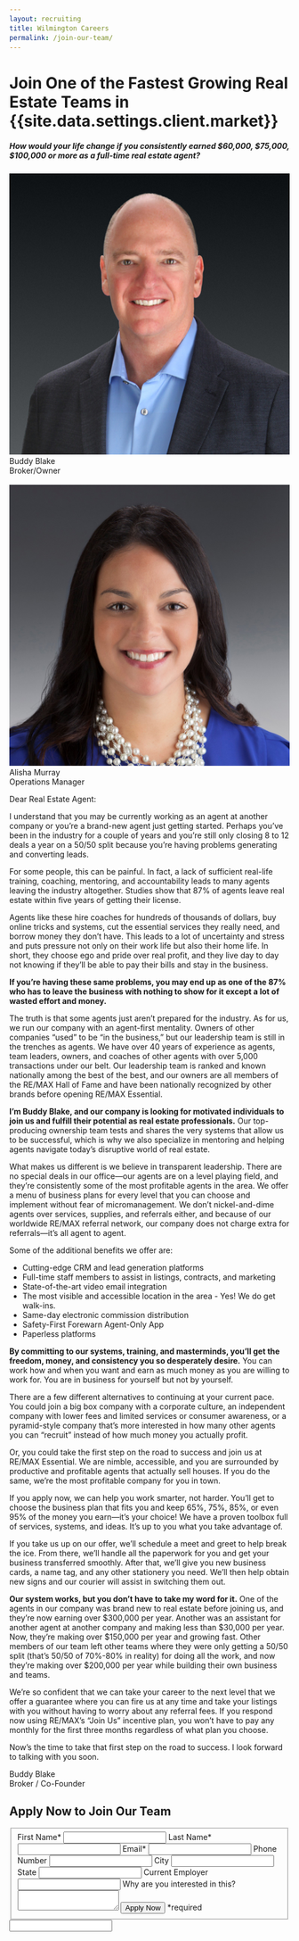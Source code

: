 ```yaml
---
layout: recruiting
title: Wilmington Careers
permalink: /join-our-team/
---
```


<div class="recruiting-page">
<h1 class="join-us">Join One of the Fastest Growing Real Estate Teams in {{site.data.settings.client.market}}</h1>
<h5 class="join-us-subtitle">How would your life change if you consistently earned $60,000, $75,000, $100,000 or more as a full-time real estate agent?</h5>
<div class="recruiting-photo">
<span class="client-image-container">
<img src="/img/headshot.jpg" alt="{{site.data.settings.client.name}}" class="client-image"/>
</span>
<figcaption class="caption">Buddy Blake<br>Broker/Owner</figcaption>

<br>

<span class="client-image-container">
<img src="/img/headshot2.jpg" alt="{{site.data.settings.client.brand}}" class="client-image"/>
</span>
<figcaption class="caption">Alisha Murray<br>Operations Manager</figcaption>
</div>


<p>Dear Real Estate Agent:</p>

<p>I understand that you may be currently working as an agent at another company or you’re a brand-new agent just getting started. Perhaps you’ve been in the industry for a couple of years and you’re still only closing 8 to 12 deals a year on a 50/50 split because you’re having problems generating and converting leads.</p>

<p>For some people, this can be painful. In fact, a lack of sufficient real-life training, coaching, mentoring, and accountability leads to many agents leaving the industry altogether. Studies show that 87% of agents leave real estate within five years of getting their license. </p>


<p>Agents like these hire coaches for hundreds of thousands of dollars, buy online tricks and systems, cut the essential services they really need, and borrow money they don’t have. This leads to a lot of uncertainty and stress and puts pressure not only on their work life but also their home life. In short, they choose ego and pride over real profit, and they live day to day not knowing if they’ll be able to pay their bills and stay in the business. </p>

<p><strong>If you’re having these same problems, you may end up as one of the 87% who has to leave the business with nothing to show for it except a lot of wasted effort and money.</strong> </p>

<p>The truth is that some agents just aren’t prepared for the industry.  As for us, we run our company with an agent-first mentality.  Owners of other companies “used” to be “in the business,” but our leadership team is still in the trenches as agents. We have over 40 years of experience as agents, team leaders, owners, and coaches of other agents with over 5,000 transactions under our belt. Our leadership team is ranked and known nationally among the best of the best, and our owners are all members of the RE/MAX Hall of Fame and have been nationally recognized by other brands before opening RE/MAX Essential.</p>

<p><strong>I’m Buddy Blake, and our company is looking for motivated individuals to join us and fulfill their potential as real estate professionals.</strong>  Our top-producing ownership team tests and shares the very systems that allow us to be successful, which is why we also specialize in mentoring and helping agents navigate today’s disruptive world of real estate.</p>

<p>What makes us different is we believe in transparent leadership. There are no special deals in our office—our agents are on a level playing field, and they’re consistently some of the most profitable agents in the area.  We offer a menu of business plans for every level that you can choose and implement without fear of micromanagement.  We don’t nickel-and-dime agents over services, supplies, and referrals either, and because of our worldwide RE/MAX referral network, our company does not charge extra for referrals—it’s all agent to agent.</p>



<p>Some of the additional benefits we offer are:
<ul class="indent">
<li>Cutting-edge CRM and lead generation platforms</li>
<li>Full-time staff members to assist in listings, contracts, and marketing</li>
<li>State-of-the-art video email integration </li>
<li>The most visible and accessible location in the area - Yes! We do get walk-ins.</li>
<li>Same-day electronic commission distribution</li>
<li>Safety-First Forewarn Agent-Only App</li>
<li>Paperless platforms</li>
</ul></p>

<p><strong>By committing to our systems, training, and masterminds, you’ll get the freedom, money, and consistency you so desperately desire.</strong> You can work how and when you want and earn as much money as you are willing to work for.  You are in business for yourself but not by yourself.</p>

<p>There are a few different alternatives to continuing at your current pace. You could join a big box company with a corporate culture, an independent company with lower fees and limited services or consumer awareness, or a pyramid-style company that’s more interested in how many other agents you can “recruit” instead of how much money you actually profit. </p>


<p>Or, you could take the first step on the road to success and join us at RE/MAX Essential. We are nimble, accessible, and you are surrounded by productive and profitable agents that actually sell houses. If you do the same, we’re the most profitable company for you in town. </p>

<p>If you apply now, we can help you work smarter, not harder. You’ll get to choose the business plan that fits you and keep  65%, 75%, 85%, or even 95% of the money you earn—it’s your choice! We have a proven toolbox full of services, systems, and ideas. It’s up to you what you take advantage of.  </p>

<p>If you take us up on our offer, we’ll schedule a meet and greet to help break the ice. From there, we’ll handle all the paperwork for you and get your business transferred smoothly. After that, we’ll give you new business cards, a name tag, and any other stationery you need. We’ll then help obtain new signs and our courier will assist in switching them out.</p>

<p><strong>Our system works, but you don’t have to take my word for it.</strong> One of the agents in our company was brand new to real estate before joining us, and they’re now earning over $300,000 per year. Another was an assistant for another agent at another company and making less than $30,000 per year. Now, they’re making over $150,000 per year and growing fast. Other members of our team left other teams where they were only getting a 50/50 split (that’s 50/50 of 70%-80% in reality) for doing all the work, and now they’re making over $200,000 per year while building their own business and teams.</p>

<p>We’re so confident that we can take your career to the next level that we offer a guarantee where you can fire us at any time and take your listings with you without having to worry about any referral fees. If you respond now using RE/MAX’s “Join Us” incentive plan, you won’t have to pay any monthly for the first three months regardless of what plan you choose.</p>

<p>Now’s the time to take that first step on the road to success. I look forward to talking with you soon.</p>

<p>Buddy Blake <br>
Broker / Co-Founder</p>





<h2 class="recruiting">Apply Now to Join Our Team</h2>

<form method="post" class="home-value cta-forms" action="https://formspree.io/{{site.data.settings.client.email}}" onsubmit="return setReturn()">
					<fieldset><label for="firstname">First Name*</label> <input type="text" required="" name="firstname" /> <label for="lastname">Last Name*</label> <input type="text" required="" name="lastname" /> <label for="email">Email*</label> <input type="text" name="name" /> <label for="phone">Phone Number </label> <input type="tel" name="phone" />
						<!--base32-c9gq6t9k68pkcd3jcwpp4rbkcmtk4-base32--><label for="city">City </label> <input type="text" name="city" /> <label for="state">State </label> <input type="text" name="state" /> <label for="employer">Current Employer </label> <input type="text" name="employer" /> <label for="message">Why are you interested in this? </label><textarea name="employer"></textarea>
						<!--base32-c9gq6t9k68pk8cbme5gq4uv4cguqachj70r2urk1edjk6cg-base32--><input class="submit light-light" type="submit" value="Apply Now" name="submitrecruitingForm" /> <span class="asterisk">*required</span></fieldset>
					<!--base32-c9gq6t9k68pk8c9he1t7cxkecdkpedhpe9h6at3me5r7ee1kddhpwx9q71up4tb3f1u6mc3mdcwp6vkg6rw3gc1dc9gq6t9k68-base32-->
					<div class="hidden"><input type="hidden" value="{{site.data.settings.client.email}}" name="_to" /> <input type="hidden" value="Recruiting Contact Request Message From Your Vyral Careers and Training Video Blog" name="_subject" /> <input type="text" name="_gotcha" /></div>
				</form>
